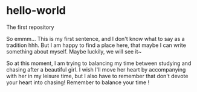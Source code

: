 # hello-world
The first repository

So emmm... This is my first sentence, and I don't know what to say as a tradition hhh.
But I am happy to find a place here, that maybe I can write something about myself. Maybe luckily, we will see it~

So at this moment, I am trying to balancing my time between studying and chasing after a beautiful girl.
I wish I'll move her heart by accompanying with her in my leisure time, but I also have to remember that don't devote your heart into chasing!
Remember to balance your time !
